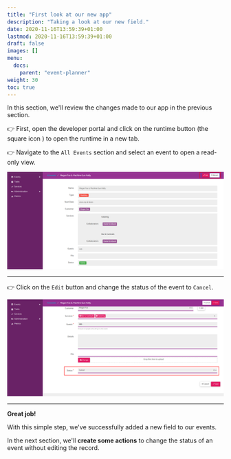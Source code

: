 ```yaml
---
title: "First look at our new app"
description: "Taking a look at our new field."
date: 2020-11-16T13:59:39+01:00
lastmod: 2020-11-16T13:59:39+01:00
draft: false
images: []
menu:
  docs:
    parent: "event-planner"
weight: 30
toc: true
---
```


In this section, we'll review the changes made to our app in the previous section.

👉 First, open the developer portal and click on the runtime button (the square icon ) to open the runtime in a new tab. 

👉 Navigate to the `All Events` section and select an event to open a read-only view. 

![Alt Text](/images/vendor/event-planner/firstlook/ww_event_planner_readonly_no_delete.png)

--- 

👉 Click on the `Edit` button and change the status of the event to `Cancel`.

![Alt Text](/images/vendor/event-planner/firstlook/ww_event_planner_status_field.png)

---

**Great job!** 

With this simple step, we've successfully added a new field to our events. 

In the next section, we'll **create some actions** to change the status of an event without editing the record.
